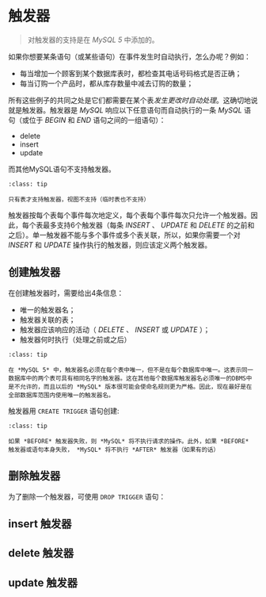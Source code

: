 # 触发器

> 对触发器的支持是在 *MySQL 5* 中添加的。

如果你想要某条语句（或某些语句）在事件发生时自动执行，怎么办呢？例如：

* 每当增加一个顾客到某个数据库表时，都检查其电话号码格式是否正确；
* 每当订购一个产品时，都从库存数量中减去订购的数量；


所有这些例子的共同之处是它们都需要在某个表*发生更改时自动处理*。这确切地说就是触发器。触发器是 *MySQL* 响应以下任意语句而自动执行的一条 *MySQL* 语句（或位于 *BEGIN* 和 *END* 语句之间的一组语句）：

* delete
* insert
* update

而其他MySQL语句不支持触发器。

```{admonition} 仅支持表 
:class: tip

只有表才支持触发器，视图不支持（临时表也不支持）
```

触发器按每个表每个事件每次地定义，每个表每个事件每次只允许一个触发器。因此，每个表最多支持6个触发器（每条 *INSERT* 、 *UPDATE* 和 *DELETE* 的之前和之后）。单一触发器不能与多个事件或多个表关联，所以，如果你需要一个对 *INSERT* 和 *UPDATE* 操作执行的触发器，则应该定义两个触发器。

## 创建触发器

在创建触发器时，需要给出4条信息：

* 唯一的触发器名；
* 触发器关联的表；
* 触发器应该响应的活动（ *DELETE* 、 *INSERT* 或 *UPDATE* ）；
* 触发器何时执行（处理之前或之后）


```{admonition} 保持每个数据库的触发器名唯一 
:class: tip

在 *MySQL 5* 中，触发器名必须在每个表中唯一，但不是在每个数据库中唯一。这表示同一数据库中的两个表可具有相同名字的触发器。这在其他每个数据库触发器名必须唯一的DBMS中是不允许的，而且以后的 *MySQL* 版本很可能会使命名规则更为严格。因此，现在最好是在全部数据库范围内使用唯一的触发器名。
```

触发器用 `CREATE TRIGGER` 语句创建:



```{admonition} 触发器失败
:class: tip

如果 *BEFORE* 触发器失败，则 *MySQL* 将不执行请求的操作。此外，如果 *BEFORE* 触发器或语句本身失败， *MySQL* 将不执行 *AFTER* 触发器（如果有的话）
```

## 删除触发器

为了删除一个触发器，可使用 `DROP TRIGGER` 语句：

## insert 触发器



## delete 触发器



## update 触发器


